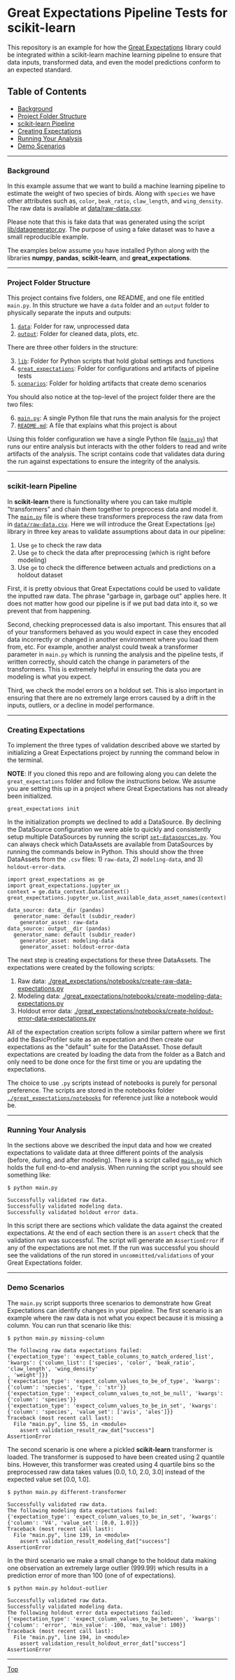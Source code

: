 # Great Expectations Pipeline Tests for scikit-learn

This repository is an example for how the [Great Expectations](https://github.com/great-expectations/great_expectations) 
library could be integrated within a scikit-learn machine learning pipeline to ensure that data 
inputs, transformed data, and even the model predictions conform to an expected standard. 

## Table of Contents

 - [Background](#background)
 - [Project Folder Structure](#project-folder-structure)
 - [scikit-learn Pipeline](#scikit-learn-pipeline)
 - [Creating Expectations](#creating-expectations)
 - [Running Your Analysis](#running-your-analysis) 
 - [Demo Scenarios](#demo-scenarios)  


---

### Background

In this example assume that we want to build a machine learning pipeline to 
estimate the weight of two species of birds. Along with `species` we have other 
attributes such as, `color`, `beak_ratio`, `claw_length`, and `wing_density`. 
The raw data is available at [data/raw-data.csv](./data/raw-data.csv). 

Please note that this is fake data that was generated using the script [lib/datagenerator.py](./lib/datagenerator.py). 
The purpose of using a fake dataset was to have a small reproducible example.

The examples below assume you have installed Python along with the libraries **numpy**, 
**pandas**, **scikit-learn**, and **great_expectations**.


---

### Project Folder Structure

This project contains five folders, one README, and one file entitled `main.py`. 
In this structure we have a `data` folder and an `output` folder to physically separate 
the inputs and outputs:  

1.  [`data`](./data): Folder for raw, unprocessed data
2.  [`output`](./output): Folder for cleaned data, plots, etc.

There are three other folders in the structure:

3. [`lib`](./lib): Folder for Python scripts that hold global settings and functions
4. [`great_expectations`](./great_expectations): Folder for configurations and artifacts of pipeline tests
5. [`scenarios`](./scenarios): Folder for holding artifacts that create demo scenarios

You should also notice at the top-level of the project folder there are the two files: 

6. [`main.py`](main.py): A single Python file that runs the main analysis for the project 
7. [`README.md`](README.md): A file that explains what this project is about

Using this folder configuration we have a single Python file ([`main.py`](main.py)) that runs 
our entire analysis but interacts with the other folders to read and write artifacts 
of the analysis. The script contains code that validates data during the run against 
expectations to ensure the integrity of the analysis.


---

### scikit-learn Pipeline

In **scikit-learn** there is functionality where you can take multiple "transformers" 
and chain them together to preprocess data and model it. The [`main.py`](main.py) 
file is where these transformers preprocess the raw data from in [`data/raw-data.csv`](./data/raw-data.csv). 
Here we will introduce the Great Expectations (`ge`) library in three key areas to 
validate assumptions about data in our pipeline: 

1. Use `ge` to check the raw data
2. Use `ge` to check the data after preprocessing (which is right before modeling)
3. Use `ge` to check the difference between actuals and predictions on a holdout dataset

First, it is pretty obvious that Great Expectations could be used to validate the inputted raw data. 
The phrase "garbage in, garbage out" applies here. It does not matter how good our 
pipeline is if we put bad data into it, so we prevent that from happening.

Second, checking preprocessed data is also important. This ensures that all of your transformers 
behaved as you would expect in case they encoded data incorrectly or changed in another 
environment where you load them from, etc. For example, another analyst could tweak 
a transformer parameter in `main.py` which is running the analysis and the pipeline tests, 
if written correctly, should catch the change in parameters of the transformers. 
This is extremely helpful in ensuring the data you are modeling is what you expect.

Third, we check the model errors on a holdout set. This is also important in ensuring 
that there are no extremely large errors caused by a drift in the inputs, outliers, or a 
decline in model performance.


---

### Creating Expectations

To implement the three types of validation described above we started by initializing a 
Great Expectations project by running the command below in the terminal. 

**NOTE**: If you cloned this repo and are following along you can delete the 
`great_expectations` folder and follow the instructions below. We assume you are 
setting this up in a project where Great Expectations has not already been initialized.

```
great_expectations init
```

In the initialization prompts we declined to add a DataSource. By declining the DataSource 
configuration we were able to quickly and consistently setup multiple DataSources by 
running the script [`set-datasources.py`](./great_expectations/notebooks/set-datasources.py). 
You can always check which DataAssets are available from DataSources by running the commands below 
in Python. This should show the three DataAssets from the `.csv` files: 1) `raw-data`, 
2) `modeling-data`, and 3) `holdout-error-data`.  

```
import great_expectations as ge
import great_expectations.jupyter_ux
context = ge.data_context.DataContext()
great_expectations.jupyter_ux.list_available_data_asset_names(context)

data_source: data__dir (pandas)
  generator_name: default (subdir_reader)
    generator_asset: raw-data
data_source: output__dir (pandas)
  generator_name: default (subdir_reader)
    generator_asset: modeling-data
    generator_asset: holdout-error-data
```

The next step is creating expectations for these three DataAssets. The expectations 
were created by the following scripts: 

1. Raw data: [./great_expectations/notebooks/create-raw-data-expectations.py](./great_expectations/notebooks/create-raw-data-expectations.py)
2. Modeling data: [./great_expectations/notebooks/create-modeling-data-expectations.py](./great_expectations/notebooks/create-modeling-data-expectations.py)
3. Holdout error data: [./great_expectations/notebooks/create-holdout-error-data-expectations.py](./great_expectations/notebooks/create-holdout-error-data-expectations.py)

All of the expectation creation scripts follow a similar pattern where we first add the BasicProfiler suite 
as an expectation and then create our expectations as the "default" suite for the DataAsset.
Those default expectations are created by loading the data from the folder as a Batch and 
only need to be done once for the first time or you are updating the expectations.

The choice to use `.py` scripts instead of notebooks is purely for personal preference. 
The scripts are stored in the notebooks folder [`./great_expectations/notebooks`](./great_expectations/notebooks) 
for reference just like a notebook would be.  


---

### Running Your Analysis

In the sections above we described the input data and how we created expectations to validate 
data at three different points of the analysis (before, during, and after modeling). 
There is a script called [`main.py`](main.py) which holds the full end-to-end analysis.
When running the script you should see something like: 

```
$ python main.py

Successfully validated raw data.
Successfully validated modeling data.
Successfully validated holdout error data.
```

In this script there are sections which validate the data against the created expectations. 
At the end of each section there is an `assert` check that the validation run was 
successful. The script will generate an `AssertionError` if any of the expectations are not met. 
If the run was successful you should see the validations of the run stored in 
`uncommitted/validations` of your Great Expectations folder. 


---

### Demo Scenarios

The `main.py` script supports three scenarios to demonstrate how Great Expectations 
can identify changes in your pipeline. The first scenario is an example where the 
raw data is not what you expect because it is missing a column. You can run that 
scenario like this: 

```
$ python main.py missing-column

The following raw data expectations failed:
{'expectation_type': 'expect_table_columns_to_match_ordered_list', 'kwargs': {'column_list': ['species', 'color', 'beak_ratio', 'claw_length', 'wing_density'
, 'weight']}}
{'expectation_type': 'expect_column_values_to_be_of_type', 'kwargs': {'column': 'species', 'type_': 'str'}}
{'expectation_type': 'expect_column_values_to_not_be_null', 'kwargs': {'column': 'species'}}
{'expectation_type': 'expect_column_values_to_be_in_set', 'kwargs': {'column': 'species', 'value_set': ['avis', 'ales']}}
Traceback (most recent call last):
  File "main.py", line 55, in <module>
    assert validation_result_raw_dat["success"]
AssertionError
```

The second scenario is one where a pickled **scikit-learn** transformer is loaded. 
The transformer is supposed to have been created using 2 quantile bins. However, 
this transformer was created using 4 quartile bins so the preprocessed raw data takes 
values [0.0, 1.0, 2.0, 3.0] instead of the expected value set [0.0, 1.0].

```
$ python main.py different-transformer

Successfully validated raw data.
The following modeling data expectations failed:
{'expectation_type': 'expect_column_values_to_be_in_set', 'kwargs': {'column': 'V4', 'value_set': [0.0, 1.0]}}
Traceback (most recent call last):
  File "main.py", line 139, in <module>
    assert validation_result_modeling_dat["success"]
AssertionError
```

In the third scenario we make a small change to the holdout data making one observation 
an extremely large outlier (999.99) which results in a prediction error of more 
than 100 (one of of expectations).

```
$ python main.py holdout-outlier

Successfully validated raw data.
Successfully validated modeling data.
The following holdout error data expectations failed:
{'expectation_type': 'expect_column_values_to_be_between', 'kwargs': {'column': 'error', 'min_value': -100, 'max_value': 100}}
Traceback (most recent call last):
  File "main.py", line 194, in <module>
    assert validation_result_holdout_error_dat["success"]
AssertionError
```


---

[Top](#great-expectations-pipeline-tests-for-scikit-learn)